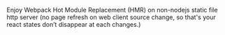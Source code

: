 Enjoy Webpack Hot Module Replacement (HMR) on non-nodejs static file http server  (no page refresh on web client source change, so that's your react states don’t disappear at each changes.)
